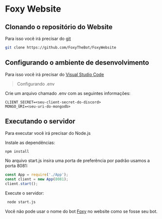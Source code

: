 # Foxy Website

## Clonando o repositório do Website
<p>Para isso você irá precisar do <a href="https://git-scm.com/">git</a></p>

```bash
git clone https://github.com/FoxyTheBot/FoxyWebsite
```

## Configurando o ambiente de desenvolvimento

<p> Para isso você irá precisar do <a href="https://code.visualstudio.com">Visual Studio Code</a>

> Configurando .env

<p> Crie um arquivo chamado .env com as seguintes informações:</p>

```
CLIENT_SECRET=<seu-client-secret-do-discord>
MONGO_URI=<seu-uri-do-mongodb>
```

## Executando o servidor

<p>Para executar você irá precisar do Node.js</p>

<p>Instale as dependências:</p>

```bash
npm install
```
<p>No arquivo start.js insira uma porta de preferência por padrão usamos a porta 8081:</p>

```js
const App = require('./App');
const client = new App(8081);
client.start();
```

<p> Execute o servidor:</p>

```bash
 node start.js
```


<p>Você não pode usar o nome do bot <a href="https://github.com/FoxyTheBot/Foxy">Foxy</a> no website como se fosse seu bot.